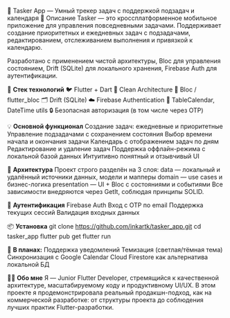 📝 Tasker App — Умный трекер задач с поддержкой подзадач и календаря
🚀 Описание
Tasker — это кроссплатформенное мобильное приложение для управления повседневными задачами. Поддерживает создание приоритетных и ежедневных задач с подзадачами, редактированием, отслеживанием выполнения и привязкой к календарю.

Разработано с применением чистой архитектуры, Bloc для управления состоянием, Drift (SQLite) для локального хранения, Firebase Auth для аутентификации.

🔧 **Стек технологий**
🐦 Flutter + Dart
🧱 Clean Architecture
🧠 Bloc / flutter_bloc
🗂 Drift (SQLite)
☁️ Firebase Authentication
📅 TableCalendar, DateTime utils
🔒 Безопасная авторизация (в том числе через OTP)

💡 **Основной функционал**
Создание задач: ежедневные и приоритетные
Управление подзадачами с сохранением состояния 
Выбор времени начала и окончания задачи
Календарь с отображением задач по дням
Редактирование и удаление задач
Поддержка оффлайн-режима с локальной базой данных
Интуитивно понятный и отзывчивый UI

🧠 **Архитектура**
Проект строго разделён на 3 слоя:
data — локальный и удалённый источники данных, модели и мапперы
domain — use cases и бизнес-логика
presentation — UI + Bloc с состояниями и событиями
Все зависимости внедряются через GetIt, соблюдая принципы SOLID.

🔐 **Аутентификация**
Firebase Auth
Вход с OTP по email
Поддержка текущих сессий
Валидация входных данных

📦 **Установка**
git clone https://github.com/inkartk/tasker_app.git
cd tasker_app
flutter pub get
flutter run

🧪 **В планах:**
 Поддержка уведомлений
 Темизация (светлая/тёмная тема)
 Синхронизация с Google Calendar
 Cloud Firestore как альтернатива локальной БД

👩‍💻 **Обо мне**
Я — Junior Flutter Developer, стремящийся к качественной архитектуре, масштабируемому коду и продуктивному UI/UX.
В этом проекте я продемонстрировала реальный продакшн-подход, как на коммерческой разработке: от структуры проекта до соблюдения лучших практик Flutter-разработки.
